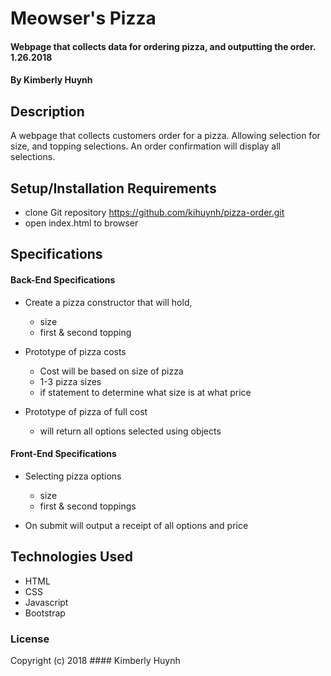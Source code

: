 # Meowser's Pizza

#### Webpage that collects data for ordering pizza, and outputting the order. 1.26.2018

#### By Kimberly Huynh

## Description

A webpage that collects customers order for a pizza. Allowing selection for size, and topping selections. An order confirmation will display all selections.

## Setup/Installation Requirements

* clone Git repository https://github.com/kihuynh/pizza-order.git
* open index.html to browser

## Specifications
#### Back-End Specifications

* Create a pizza constructor that will hold,
  - size
  - first & second topping

* Prototype of pizza costs
  - Cost will be based on size of pizza
  - 1-3 pizza sizes
  - if statement to determine what size is at what price

* Prototype of pizza of full cost
  - will return all options selected using objects

#### Front-End Specifications

* Selecting pizza options
  - size
  - first & second toppings

* On submit will output a receipt of all options and price

## Technologies Used

* HTML
* CSS
* Javascript
* Bootstrap

### License

Copyright (c) 2018 #### Kimberly Huynh
